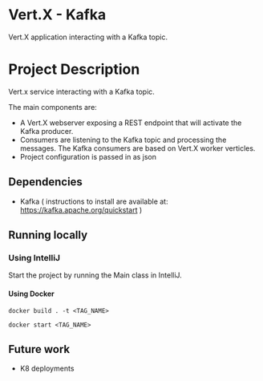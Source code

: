 # Vert.X - Kafka

Vert.X application interacting with a Kafka topic.

# Project Description

Vert.x service interacting with a Kafka topic.

The main components are:

 - A Vert.X webserver exposing a REST endpoint that will activate the
   Kafka producer.
 - Consumers are listening to the Kafka topic and processing the
   messages. The Kafka consumers are based on Vert.X worker verticles.
 - Project configuration is passed in as json

## Dependencies

 -  Kafka  ( instructions to install are available at: https://kafka.apache.org/quickstart )

## Running locally

### Using IntelliJ
Start the project by running the Main class in IntelliJ.

#### Using Docker

`docker build . -t <TAG_NAME>`

`docker start <TAG_NAME>`

## Future work

 - K8 deployments
